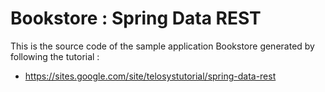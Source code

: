 Bookstore : Spring Data REST
=========

This is the source code of the sample application Bookstore generated by following the tutorial :
* https://sites.google.com/site/telosystutorial/spring-data-rest
